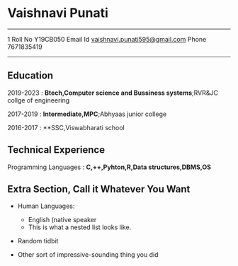 Vaishnavi Punati
================
-------------------     ----------------------------
1 Roll No                       Y19CB050
Email Id                        vaishnavi.punati595@gmail.com
Phone                           7671835419
-------------------     ----------------------------

Education
---------

2019-2023
:  **Btech,Computer science and Bussiness systems**;RVR&JC collge of engineering

2017-2019
:  **Intermediate,MPC**;Abhyaas junior college

2016-2017
:  **SSC,Viswabharati school



Technical Experience
--------------------

Programming Languages
:  **C,++,Pyhton,R,Data structures,DBMS,OS**

Extra Section, Call it Whatever You Want
----------------------------------------

* Human Languages:

     * English (native speaker
     * This is what a nested list looks like.

* Random tidbit

* Other sort of impressive-sounding thing you did
